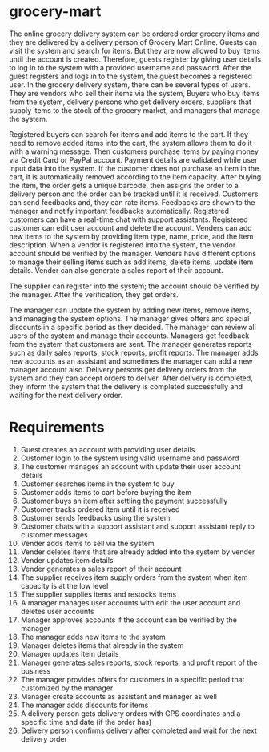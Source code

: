 # grocery-mart
<p>The online grocery delivery system can be ordered order grocery items and they are delivered by a delivery person of Grocery Mart Online. 
Guests can visit the system and search for items. But they are now allowed to buy items until the account is created. Therefore, guests register by giving user details to log in to the system with a provided username and password. After the guest registers and logs in to the system, the guest becomes a registered user. In the grocery delivery system, there can be several types of users. They are vendors who sell their items via the system, Buyers who buy items from the system, delivery persons who get delivery orders, suppliers that supply items to the stock of the grocery market, and managers that manage the system. </p>

<p>Registered buyers can search for items and add items to the cart. If they need to remove added items into the cart, the system allows them to do it with a warning message. Then customers purchase items by paying money via Credit Card or PayPal account. Payment details are validated while user input data into the system.  If the customer does not purchase an item in the cart, it is automatically removed according to the item capacity. After buying the item, the order gets a unique barcode, then assigns the order to a delivery person and the order can be tracked until it is received. Customers can send feedbacks and, they can rate items. Feedbacks are shown to the manager and notify important feedbacks automatically. Registered customers can have a real-time chat with support assistants. Registered customer can edit user account and delete the account.
Venders can add new items to the system by providing item type, name, price, and the item description. When a vendor is registered into the system, the vendor account should be verified by the manager. Venders have different options to manage their selling items such as add items, delete items, update item details. Vender can also generate a sales report of their account. </p>

<p>The supplier can register into the system; the account should be verified by the manager. After the verification, they get orders.  </p>
<p>The manager can update the system by adding new items, remove items, and managing the system options. The manager gives offers and special discounts in a specific period as they decided. The manager can review all users of the system and manage their accounts. Managers get feedback from the system that customers are sent. The manager generates reports such as daily sales reports, stock reports, profit reports. The manager adds new accounts as an assistant and sometimes the manager can add a new manager account also.
Delivery persons get delivery orders from the system and they can accept orders to deliver. After delivery is completed, they inform the system that the delivery is completed successfully and waiting for the next delivery order. </p>

# Requirements

<ol>
  <li>Guest creates an account with providing user details </li>
  <li>Customer login to the system using valid username and password</li>
  <li>The customer manages an account with update their user account details</li>
  <li>Customer searches items in the system to buy</li>
  <li>Customer adds items to cart before buying the item</li>
  <li>Customer buys an item after settling the payment successfully</li>
  <li>Customer tracks ordered item until it is received</li>
  <li>Customer sends feedbacks using the system</li>
  <li>Customer chats with a support assistant and support assistant reply to customer messages</li>
  <li>Vender adds items to sell via the system</li>
  <li>Vender deletes items that are already added into the system by vender</li>
  <li>Vender updates item details</li>
  <li>Vender generates a sales report of their account</li>
  <li>The supplier receives item supply orders from the system when item capacity is at the low level</li>
  <li>The supplier supplies items and restocks items</li>
  <li>A manager manages user accounts with edit the user account and deletes user accounts</li>
  <li>Manager approves accounts if the account can be verified by the manager</li>
  <li>The manager adds new items to the system</li>
  <li>Manager deletes items that already in the system</li>
  <li>Manager updates item details </li>
  <li>Manager generates sales reports, stock reports, and profit report of the business</li>
  <li>The manager provides offers for customers in a specific period that customized by the manager </li>
  <li>Manager create accounts as assistant and manager as well</li>
  <li>The manager adds discounts for items </li>
  <li>A delivery person gets delivery orders with GPS coordinates and a specific time and date (if the order has)</li>
  <li>Delivery person confirms delivery after completed and wait for the next delivery order</li>
</ol>

